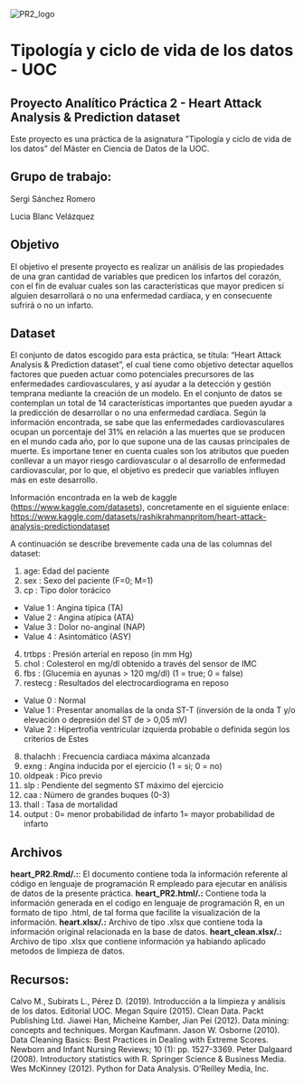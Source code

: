 ![PR2_logo](https://github.com/LuciaBlancV/Tipologia_PR2/assets/148953141/ab2348c8-a18e-47ef-81d1-6feca4de663d)

# Tipología y ciclo de vida de los datos - UOC
## Proyecto Analítico Práctica 2 - Heart Attack Analysis & Prediction dataset

Este proyecto es una práctica de la asignatura "Tipología y ciclo de vida de los datos" del Máster en Ciencia de Datos de la UOC.

## Grupo de trabajo:

Sergi Sánchez Romero

Lucia Blanc Velázquez


## Objetivo
El objetivo el presente proyecto es realizar un análisis de las propiedades de una gran cantidad de variables que predicen los infartos del corazón, con el fin de evaluar cuales son las características que mayor predicen si alguien desarrollará o no una enfermedad cardíaca, y en consecuente sufrirá o no un infarto. 

## Dataset

El conjunto de datos escogido para esta práctica, se titula: “Heart Attack Analysis & Prediction dataset”, el cual tiene como objetivo detectar aquellos factores que pueden actuar como potenciales precursores de las enfermedades cardiovasculares, y así ayudar a la detección y gestión temprana mediante la creación de un modelo. En el conjunto de datos se contemplan un total de 14 características importantes que pueden ayudar a la predicción de desarrollar o no una enfermedad cardíaca. Según la información encontrada, se sabe que las enfermedades cardiovasculares ocupan un porcentaje del 31% en relación a las muertes que se producen en el mundo cada año, por lo que supone una de las causas principales de muerte. Es importane tener en cuenta cuales son los atributos que pueden conllevar a un mayor riesgo cardiovascular o al desarrollo de enfermedad cardiovascular, por lo que, el objetivo es predecir que variables influyen más en este desarrollo.

Información encontrada en la web de kaggle (https://www.kaggle.com/datasets),
concretamente en el siguiente enlace: https://www.kaggle.com/datasets/rashikrahmanpritom/heart-attack-analysis-predictiondataset

A continuación se describe brevemente cada una de las columnas del dataset: 

1. age: Edad del paciente
2. sex : Sexo del paciente (F=0; M=1)
3. cp : Tipo dolor torácico
 - Value 1 : Angina típica (TA)
 - Value 2 : Angina atípica (ATA)
 - Value 3 : Dolor no-anginal (NAP)
 - Value 4 : Asintomático (ASY)
   
4. trtbps : Presión arterial en reposo (in mm Hg)
5. chol : Colesterol en mg/dl obtenido a través del sensor de IMC
6. fbs : (Glucemia en ayunas > 120 mg/dl) (1 = true; 0 = false)
7. restecg : Resultados del electrocardiograma en reposo
 - Value 0 : Normal
 - Value 1 : Presentar anomalías de la onda ST-T (inversión de la onda T y/o elevación o depresión del ST de > 0,05 mV)
 - Value 2 : Hipertrofia ventricular izquierda probable o definida según los criterios de Estes
   
8. thalachh : Frecuencia cardiaca máxima alcanzada
9. exng : Angina inducida por el ejercicio (1 = si; 0 = no)
10. oldpeak : Pico previo
11. slp : Pendiente del segmento ST máximo del ejercicio
12. caa : Número de grandes buques (0-3)
13. thall : Tasa de mortalidad
14. output : 0= menor probabilidad de infarto 1= mayor probabilidad de infarto



## Archivos

**heart_PR2.Rmd/.:**: El documento contiene toda la información referente al código en lenguaje de programación R empleado para ejecutar en análisis de datos de la presente práctica.
**heart_PR2.html/.:** Contiene toda la información generada en el codigo en lenguaje de programación R, en un formato de tipo .html, de tal forma que facilite la visualización de la información.
**heart.xlsx/.:** Archivo de tipo .xlsx que contiene toda la información original relacionada en la base de datos.
**heart_clean.xlsx/.:** Archivo de tipo .xlsx que contiene información ya habiando aplicado metodos de limpieza de datos.



## Recursos:

Calvo M., Subirats L., Pérez D. (2019). Introducción a la limpieza y análisis de los datos. Editorial UOC. Megan Squire (2015). Clean Data. Packt Publishing Ltd. Jiawei Han, Micheine Kamber, Jian Pei (2012). Data mining: concepts and techniques. Morgan Kaufmann. Jason W. Osborne (2010). Data Cleaning Basics: Best Practices in Dealing with Extreme Scores. Newborn and Infant Nursing Reviews; 10 (1): pp. 1527-3369. Peter Dalgaard (2008). Introductory statistics with R. Springer Science & Business Media. Wes McKinney (2012). Python for Data Analysis. O’Reilley Media, Inc.
